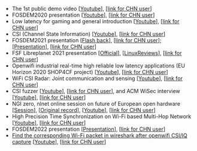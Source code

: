 - The 1st public demo video [[Youtube](https://youtu.be/NpjEaszd5u4)], [[link for CHN user](https://www.zhihu.com/zvideo/1280659393378041856)]
- FOSDEM2020 presentation [[Youtube](https://youtu.be/Mq48cGthk7M)], [[link for CHN user](https://www.zhihu.com/zvideo/1280673506397425664)]
- Low latency for gaming and general introduction [[Youtube](https://youtu.be/Notn9X482LI)], [[link for CHN user](https://www.zhihu.com/zvideo/1273823153371385856)]
- CSI (Channel State Information) [[Youtube](https://youtu.be/DanB1ClVamU)], [[link for CHN user](https://www.zhihu.com/zvideo/1297662571618148352)]
- FOSDEM2021 presentation [[Flash back](https://twitter.com/jxjputaoshu/status/1358462741703491584?s=20)], [[link for CHN user](https://www.zhihu.com/zvideo/1340748826311974912)]; [[Presentation](https://video.fosdem.org/2021/D.radio/fsr_openwifi_opensource_wifi_chip.webm)], [[link for CHN user](https://www.zhihu.com/zvideo/1345036055104360448)]
- FSF Libreplanet 2021 presentation [[Official](https://media.libreplanet.org/u/libreplanet/m/openwifi-project-the-dawn-of-the-free-libre-wifi-chip/)], [[LinuxReviews](https://linuxreviews.org/Openwifi_project:_The_dawn_of_the_free/libre_WiFi_chip)], [[link for CHN user](https://www.zhihu.com/zvideo/1373649688906883072)]
- Openwifi industrial real-time high reliable low latency applications (EU Horizon 2020 SHOP4CF project) [[Youtube](https://youtu.be/p7zkkdMvPNc)], [[link for CHN user](https://www.zhihu.com/zvideo/1378413483944538113)]
- WiFi CSI Radar: Joint communication and sensing [[Youtube](https://youtu.be/PUwpJuHZDhg)], [[link for CHN user](https://www.bilibili.com/video/BV1a94y1W7XL/?share_source=copy_web&vd_source=587e4ed61021396d31fd3a09c077969f)]
- CSI fuzzer [[Youtube](https://youtu.be/aOPYwT77Qdw)], [[link for CHN user](https://www.zhihu.com/zvideo/1378409348163506177)], and ACM WiSec interview [[Youtube](https://youtu.be/ZOCV78aTaQg)], [[link for CHN user](https://www.bilibili.com/video/BV1Mo4y1C76t?share_source=copy_web)]
- NGI zero, nlnet online session on future of European open hardware [[Session](https://nlnet.nl/news/2021/20210507-NGI-Zero-workshop-open-hardware.html)], [[Original record](https://archive.org/details/ngiforum-open-hardware-workshop-ngizero)], [[Youtube](https://youtu.be/m9Tw5VuHAfk)], [[link for CHN user](https://www.zhihu.com/zvideo/1379302398096285696)]
- High Precision Time Synchronization on Wi-Fi based Multi-Hop Network [[Youtube](https://youtu.be/m5ryRArbdC8)], [[link for CHN user](https://www.zhihu.com/zvideo/1418222775224492032)]
- FOSDEM2022 presentation [[Presentation](https://video.fosdem.org/2022/D.radio/radio_openwifi.webm)], [[link for CHN user](https://www.bilibili.com/video/BV12b4y1j7YK?share_source=copy_web)]
- [Find the corresponding Wi-Fi packet in wireshark after openwifi CSI/IQ capture](https://github.com/open-sdr/openwifi/discussions/344) [[Youtube](https://youtu.be/iiiINz7XTGA)], [[link for CHN user](https://www.bilibili.com/video/BV13w411Y7GX/?share_source=copy_web&vd_source=587e4ed61021396d31fd3a09c077969f)]
